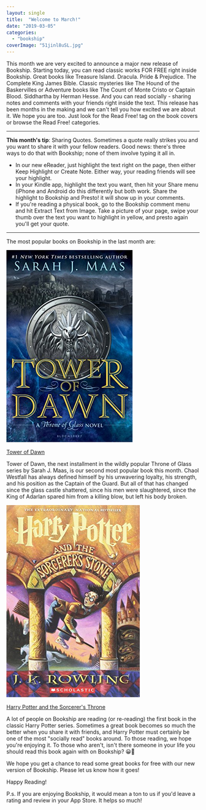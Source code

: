 ```yaml
---
layout: single
title:  "Welcome to March!"
date: "2019-03-05"
categories: 
  - "bookship"
coverImage: "51jinl8uSL.jpg"
---
```


This month we are very excited to announce a major new release of Bookship. Starting today, you can read classic works FOR FREE right inside Bookship. Great books like Treasure Island. Dracula. Pride & Prejudice. The Complete King James Bible. Classic mysteries like The Hound of the Baskervilles or Adventure books like The Count of Monte Cristo or Captain Blood. Siddhartha by Herman Hesse. And you can read socially - sharing notes and comments with your friends right inside the text. This release has been months in the making and we can't tell you how excited we are about it. We hope you are too. Just look for the Read Free! tag on the book covers or browse the Read Free! categories.

* * *

**This month's tip**: Sharing Quotes. Sometimes a quote really strikes you and you want to share it with your fellow readers. Good news: there's three ways to do that with Bookship; none of them involve typing it all in.

- In our new eReader, just highlight the text right on the page, then either Keep Highlight or Create Note. Either way, your reading friends will see your highlight.
- In your Kindle app, highlight the text you want, then hit your Share menu (iPhone and Android do this differently but both work. Share the highlight to Bookship and Presto! it will show up in your comments.
- If you're reading a physical book, go to the Bookship comment menu and hit Extract Text from Image. Take a picture of your page, swipe your thumb over the text you want to highlight in yellow, and presto again you'll get your quote.

* * *

The most popular books on Bookship in the last month are:

![](/assets/images/51jinl8uSL.jpg)

[Tower of Dawn](https://www.amazon.com/Tower-Dawn-Throne-Glass-Book-ebook/dp/B01M8NHXGH/ref=as_li_ss_tl?_encoding=UTF8&qid=&sr=&linkCode=ll1&tag=codexmap-20&linkId=35c123b37b8caa8f464c95becc854130&language=en_US)

Tower of Dawn, the next installment in the wildly popular Throne of Glass series by Sarah J. Maas, is our second most popular book this month. Chaol Westfall has always defined himself by his unwavering loyalty, his strength, and his position as the Captain of the Guard. But all of that has changed since the glass castle shattered, since his men were slaughtered, since the King of Adarlan spared him from a killing blow, but left his body broken.

![](/assets/images/51HSkTKlauL.jpg)

[Harry Potter and the Sorcerer's Throne](https://www.amazon.com/Harry-Potter-Sorcerers-Stone-Book/dp/0545582881%3FSubscriptionId%3DAKIAIKMVYJ6MJU6ROZYQ%26tag%3Dcodexmap-20%26linkCode%3Dxm2%26camp%3D2025%26creative%3D165953%26creativeASIN%3D0545582881)

A lot of people on Bookship are reading (or re-reading) the first book in the classic Harry Potter series. Sometimes a great book becomes so much the better when you share it with friends, and Harry Potter must certainly be one of the most "socially read" books around. To those reading, we hope you're enjoying it. To those who aren't, isn't there someone in your life you should read this book again with on Bookship? 😀📖

We hope you get a chance to read some great books for free with our new version of Bookship. Please let us know how it goes!

Happy Reading!

P.s. If you are enjoying Bookship, it would mean a ton to us if you'd leave a rating and review in your App Store. It helps so much!
